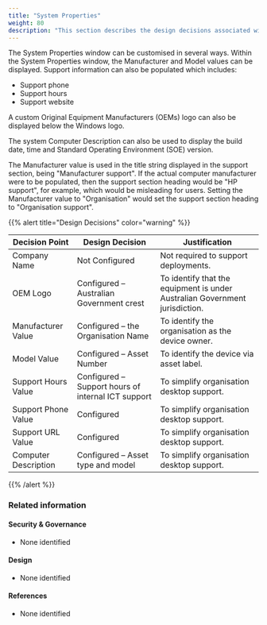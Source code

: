 ```yaml
---
title: "System Properties"
weight: 80
description: "This section describes the design decisions associated with system properties on Windows 10 and 11 endpoints configured according to guidance in ASD's Blueprint for Secure Cloud."
---
```


The System Properties window can be customised in several ways. Within the System Properties window, the Manufacturer and Model values can be displayed. Support information can also be populated which includes:

* Support phone
* Support hours
* Support website

A custom Original Equipment Manufacturers (OEMs) logo can also be displayed below the Windows logo.

The system Computer Description can also be used to display the build date, time and Standard Operating Environment (SOE) version.

The Manufacturer value is used in the title string displayed in the support section, being "Manufacturer support". If the actual computer manufacturer were to be populated, then the support section heading would be "HP support", for example, which would be misleading for users. Setting the Manufacturer value to "Organisation" would set the support section heading to "Organisation support".

{{% alert title="Design Decisions" color="warning" %}}

| Decision Point       | Design Decision                                    | Justification                                                               |
|----------------------|----------------------------------------------------|-----------------------------------------------------------------------------|
| Company Name         | Not Configured                                     | Not required to support deployments.                                        |
| OEM Logo             | Configured – Australian Government crest           | To identify that the equipment is under Australian Government jurisdiction. |
| Manufacturer Value   | Configured – the Organisation Name                 | To identify the organisation as the device owner.                           |
| Model Value          | Configured – Asset Number                          | To identify the device via asset label.                                     |
| Support Hours Value  | Configured – Support hours of internal ICT support | To simplify organisation desktop support.                                   |
| Support Phone Value  | Configured                                         | To simplify organisation desktop support.                                   |
| Support URL Value    | Configured                                         | To simplify organisation desktop support.                                   |
| Computer Description | Configured – Asset type and model                  | To simplify organisation desktop support.                                   |

{{% /alert %}}

### Related information

#### Security & Governance

* None identified

#### Design

* None identified

#### References

* None identified